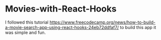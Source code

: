 # Movies-with-React-Hooks
I followed this tutorial https://www.freecodecamp.org/news/how-to-build-a-movie-search-app-using-react-hooks-24eb72ddfaf7/ to build this app it was simple and fun.
